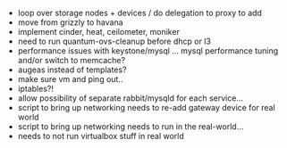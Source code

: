 * loop over storage nodes + devices / do delegation to proxy to add
* move from grizzly to havana
* implement cinder, heat, ceilometer, moniker
* need to run quantum-ovs-cleanup before dhcp or l3
* performance issues with keystone/mysql ... mysql performance tuning and/or 
  switch to memcache?
* augeas instead of templates?
* make sure vm and ping out..
* iptables?!
* allow possibility of separate rabbit/mysqld for each service...
* script to bring up networking needs to re-add gateway device for real world
* script to bring up networking needs to run in the real-world...
* needs to not run virtualbox stuff in real world

